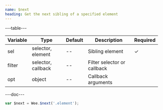 ```yaml
---
name: $next
heading: Get the next sibling of a specified element
---
```


---table---

| Variable | Type               | Default | Description                 | Required |
| -------- | ------------------ | ------- | --------------------------- | -------- |
| sel      | selector, element  | --      | Sibling element             | &#10003; |
| filter   | selector, callback | --      | Filter selector or callback |          |
| opt      | object             | --      | Callback arguments          |          |

---doc---

```javascript
var $next = Wee.$next('.element');
```